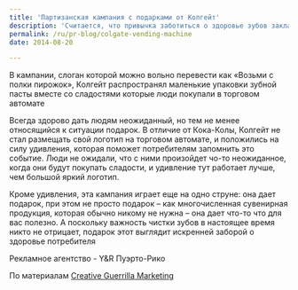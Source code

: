 ```yaml
---
title: 'Партизанская кампания с подарками от Колгейт'
description: 'Считается, что привычка заботиться о здоровье зубов закладывается в детстве, и поэтому все кампании, которые мы видим в этой области, направлены на детей, а не на взрослых. Взрослым рассказывают о том как зубы можно сделать белее и как уменьшить чувствительность, но считается что взрослым уже не надо напоминать «Почисти зубы!». При этом взрослые сейчас имеют доступ к огромному количеству сладкой еды, и незримо бытует мнение, что если уж в детстве родители не приучили регулярно чистить зубы, то для взрослого человека всякая надежда потеряна.'
permalink: /ru/pr-blog/colgate-vending-machine
date: 2014-08-20

---
```


В кампании, слоган которой можно вольно перевести как «Возьми с полки пирожок», Колгейт распространял маленькие упаковки зубной пасты вместе со сладостями которые люди покупали в торговом автомате

Всегда здорово дать людям неожиданный, но тем не менее относящийся к ситуации подарок. В отличие  от Кока-Колы, Колгейт  не стал размещать свой логотип на торговом автомате, и положились на силу удивления, которая поможет потребителям запомнить это событие. Люди не ожидали, что с ними произойдет чо-то неожиданное, когда они будут покупать сладости, и удивление тут работает лучше, чем большой яркий логотип.

Кроме удивления, эта кампания играет еще на одно струне: она дает подарок, при этом не просто подарок – как многочисленная сувенирная продукция, которая обычно никому не нужна – она дает что-то что для вас полезно. А поскольку важность чистки зубов в настоящее время никто не отрицает, подарок этот выглядит искренней заборой о здоровье потребителя

Рекламное агентство - Y&R Пуэрто-Рико

По материалам <a href="https://www.creativeguerrillamarketing.com/guerrilla-marketing/colgate-vending-machine-dispenses-free-samples-every-sweet-treat/">Creative Guerrilla Marketing </a>

